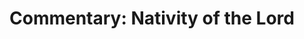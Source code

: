 ---
title: "Commentary: Nativity of the Lord"
layout: reader
description: "Theme: God’s word made flesh"
feature_image: posts/commentary-nativity-of-the-lord-year-b.jpg
category: commentary
published: true
---